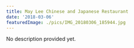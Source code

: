 ```yaml
---
title: May Lee Chinese and Japanese Restaurant
date: '2018-03-06'
featuredImage: ./pics/IMG_20180306_185944.jpg
---
```


No description provided yet.
